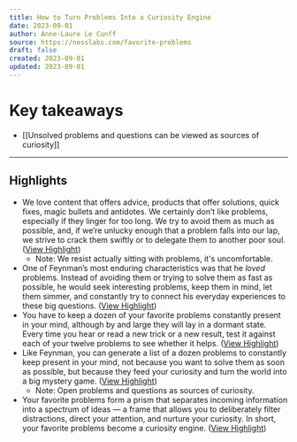 ```yaml
---
title: How to Turn Problems Into a Curiosity Engine
date: 2023-09-01
author: Anne-Laure Le Cunff
source: https://nesslabs.com/favorite-problems
draft: false
created: 2023-09-01
updated: 2023-09-01
---
```

# Key takeaways
- [[Unsolved problems and questions can be viewed as sources of curiosity]]

---

## Highlights
- We love content that offers advice, products that offer solutions, quick fixes, magic bullets and antidotes. We certainly don’t like problems, especially if they linger for too long. We try to avoid them as much as possible, and, if we’re unlucky enough that a problem falls into our lap, we strive to crack them swiftly or to delegate them to another poor soul. ([View Highlight](https://read.readwise.io/read/01h98cbnyy48rhvqhfv0syaqbc))
    - Note: We resist actually sitting with problems, it's uncomfortable.
- One of Feynman’s most enduring characteristics was that he *loved* problems. Instead of avoiding them or trying to solve them as fast as possible, he would seek interesting problems, keep them in mind, let them simmer, and constantly try to connect his everyday experiences to these big questions. ([View Highlight](https://read.readwise.io/read/01h98cd8cb05a4fx5sxv6w81sj))
- You have to keep a dozen of your favorite problems constantly present in your mind, although by and large they will lay in a dormant state. Every time you hear or read a new trick or a new result, test it against each of your twelve problems to see whether it helps. ([View Highlight](https://read.readwise.io/read/01h98cdspwy8ya06brt2z3qxkx))
- Like Feynman, you can generate a list of a dozen problems to constantly keep present in your mind, not because you want to solve them as soon as possible, but because they feed your curiosity and turn the world into a big mystery game. ([View Highlight](https://read.readwise.io/read/01h98ce6kmn9taxg43x836dacq))
    - Note: Open problems and questions as sources of curiosity.
- Your favorite problems form a prism that separates incoming information into a spectrum of ideas — a frame that allows you to deliberately filter distractions, direct your attention, and nurture your curiosity. In short, your favorite problems become a curiosity engine. ([View Highlight](https://read.readwise.io/read/01h98cf9vk8ae9z9hvxtgrjhqc))

